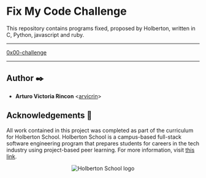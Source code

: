 # Fix My Code Challenge

This repository contains programs fixed, proposed by Holberton, written in C, Python, javascript and ruby.

---

[0x00-challenge](https://github.com/arvicrin/Fix_My_Code_Challenge/tree/master/0x00-challenge "0x00-challenge")

---

## Author :black_nib:

* **Arturo Victoria Rincon** <[arvicrin](https://github.com/arvicrin)>

## Acknowledgements :pray:

All work contained in this project was completed as part of the curriculum for
Holberton School. Holberton School is a campus-based full-stack software
engineering program that prepares students for careers in the tech industry
using project-based peer learning. For more information, visit
[this link](https://www.holbertonschool.com/).

<p align="center">
  <img src="http://www.holbertonschool.com/holberton-logo.png"
       alt="Holberton School logo"
  >
</p>
